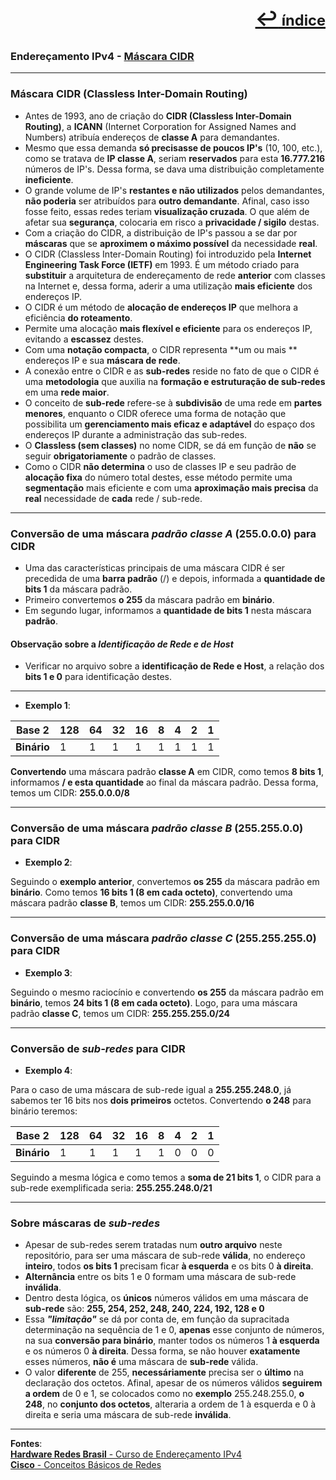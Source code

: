 [<p style="text-align:right; font-weight: 710;font-size: 1.5em; margin-right:0;">↩︎<span style="font-size: .75em"> índice</span></p>](../enderecamento-ipv4/README.md)
---
### Endereçamento IPv4 - [Máscara CIDR](https://www.youtube.com/watch?v=INT-5Qa8Hls&list=PLAp37wMSBouCU49LV0qFbItufigjYk-sp&index=8)
---

### Máscara CIDR (Classless Inter-Domain Routing)

* Antes de 1993, ano de criação do **CIDR (Classless Inter-Domain Routing)**, a **ICANN** (Internet Corporation for Assigned Names and Numbers) atribuía endereços de **classe A** para demandantes. 
* Mesmo que essa demanda **só precisasse de poucos IP's** (10, 100, etc.), como se tratava de **IP classe A**, seriam **reservados** para esta **16.777.216** números de IP's. Dessa forma, se dava uma distribuição completamente **ineficiente**.
* O grande volume de IP's **restantes e não utilizados** pelos demandantes, **não poderia** ser atribuídos para **outro demandante**. Afinal, caso isso fosse feito, essas redes teriam **visualização cruzada**. O que além de afetar sua **segurança**, colocaria em risco a **privacidade / sigilo** destas.
* Com a criação do CIDR, a distribuição de IP's passou a se dar por **máscaras** que se **aproximem o máximo possível** da necessidade **real**.
* O CIDR (Classless Inter-Domain Routing) foi introduzido pela **Internet Engineering Task Force (IETF)** em 1993. É um método criado para **substituir** a arquitetura de endereçamento de rede **anterior** com classes na Internet e, dessa forma, aderir a uma utilização **mais eficiente** dos endereços IP. 
* O CIDR é um método de **alocação de endereços IP** que melhora a eficiência **do roteamento**. 
* Permite uma alocação **mais flexível e eficiente** para os endereços IP, evitando a **escassez** destes.
* Com uma **notação compacta**, o CIDR representa **um ou mais ** endereços IP e sua **máscara de rede**. 
* A conexão entre o CIDR e as **sub-redes** reside no fato de que o CIDR é uma **metodologia** que auxilia na **formação e estruturação de sub-redes** em uma **rede maior**.
* O conceito de **sub-rede** refere-se à **subdivisão** de uma rede em **partes menores**, enquanto o CIDR oferece uma forma de notação que possibilita um **gerenciamento mais eficaz e adaptável** do espaço dos endereços IP durante a administração das sub-redes.
* O **Classless (sem classes)** no nome CIDR, se dá em função de **não** se seguir **obrigatoriamente** o padrão de classes.
* Como o CIDR **não determina** o uso de classes IP e seu padrão de **alocação fixa** do número total destes, esse método permite uma **segmentação** mais eficiente e com uma **aproximação mais precisa** da **real** necessidade de **cada** rede / sub-rede.

---
### Conversão de uma máscara ***padrão classe A*** (255.0.0.0) para CIDR

* Uma das características principais de uma máscara CIDR é ser precedida de uma **barra padrão** (/) e depois, informada a **quantidade de bits 1** da máscara padrão.
* Primeiro convertemos **o 255** da máscara padrão em **binário**.
* Em segundo lugar, informamos a **quantidade de bits 1** nesta máscara **padrão**.

#### Observação sobre a ***Identificação de Rede e de Host***

* Verificar no arquivo sobre a **identificação de Rede e Host**, a relação dos **bits 1 e 0** para identificação destes.

---
* **Exemplo 1**:

| Base 2 | 128 | 64 | 32 | 16 | 8 | 4 | 2 | 1 |
| --- | --- | --- | --- | --- | --- | --- | --- | --- |
| **Binário** | 1 | 1 | 1 | 1 | 1 | 1 | 1 | 1 |

**Convertendo** uma máscara padrão **classe A** em CIDR, como temos **8 bits 1**, informamos **/ e esta quantidade**  ao final da máscara padrão. Dessa forma, temos um CIDR: **255.0.0.0/8**

---
### Conversão de uma máscara ***padrão classe B*** (255.255.0.0) para CIDR

* **Exemplo 2**:

Seguindo o **exemplo anterior**, convertemos **os 255** da máscara padrão em **binário**.
Como temos **16 bits 1 (8 em cada octeto)**, convertendo uma máscara padrão **classe B**, temos um CIDR: **255.255.0.0/16**

---
### Conversão de uma máscara ***padrão classe C*** (255.255.255.0) para CIDR

* **Exemplo 3**:

Seguindo o mesmo raciocínio e convertendo **os 255** da máscara padrão em **binário**, temos **24 bits 1 (8 em cada octeto)**. Logo, para uma máscara padrão **classe C**, temos um CIDR: **255.255.255.0/24**

---
### Conversão de ***sub-redes*** para CIDR

* **Exemplo 4**:

Para o caso de uma máscara de sub-rede igual a **255.255.248.0**, já sabemos ter 16 bits nos **dois primeiros** octetos.
Convertendo **o 248** para binário teremos:

| Base 2 | 128 | 64 | 32 | 16 | 8 | 4 | 2 | 1 |
| --- | --- | --- | --- | --- | --- | --- | --- | --- |
| **Binário** | 1 | 1 | 1 | 1 | 1 | 0 | 0 | 0 |

Seguindo a mesma lógica e como temos a **soma de 21 bits 1**, o CIDR para a sub-rede exemplificada seria: **255.255.248.0/21**

---
### Sobre máscaras de ***sub-redes***

* Apesar de sub-redes serem tratadas num **outro arquivo** neste repositório, para ser uma máscara de sub-rede **válida**, no endereço **inteiro**, todos **os bits 1** precisam ficar **à esquerda** e os bits 0 **à direita**.
* **Alternância** entre os bits 1 e 0 formam uma máscara de sub-rede **inválida**.
* Dentro desta lógica, os **únicos** números válidos em uma máscara de **sub-rede** são: **255, 254, 252, 248, 240, 224, 192, 128 e 0**
* Essa ***"limitação"*** se dá por conta de, em função da supracitada determinação na sequência de 1 e 0, **apenas** esse conjunto de números, na sua **conversão para binário**, manter todos os números 1 **à esquerda** e os números 0 **à direita**. Dessa forma, se não houver **exatamente** esses números, **não é** uma máscara de **sub-rede** válida.
 * O valor **diferente** de 255, **necessáriamente** precisa ser o **último** na declaração dos octetos. Afinal, apesar de os números válidos **seguirem a ordem** de 0 e 1, se colocados como no **exemplo** 255.248.255.0, **o 248**, no **conjunto dos octetos**, alteraria a ordem de 1 à esquerda e 0 à direita e seria uma máscara de sub-rede **inválida**.

---		
**Fontes**:  
[**Hardware Redes Brasil** - Curso de Endereçamento IPv4](https://www.youtube.com/playlist?list=PLAp37wMSBouCU49LV0qFbItufigjYk-sp)  
[**Cisco** - Conceitos Básicos de Redes](https://www.netacad.com/pt/courses/networking-basics?courseLang=pt-BR)
